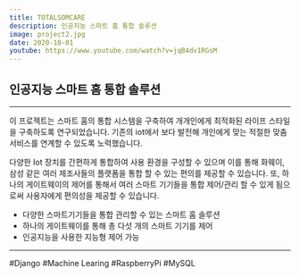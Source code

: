 ```yaml
---
title: TOTALSOMCARE
description: 인공지능 스마트 홈 통합 솔루션
image: project2.jpg
date: 2020-10-01
youtube: https://www.youtube.com/watch?v=jqB4dv1RGsM
---
```


## 인공지능 스마트 홈 통합 솔루션

---

이 프로젝트는 스마트 홈의 통합 시스템을 구축하여 개개인에게 최적화된 라이프 스타일을 구축하도록 연구되었습니다.
기존의 iot에서 보다 발전해 개인에게 맞는 적절한 맞춤 서비스를 연계할 수 있도록 노력했습니다.

다양한 Iot 장치를 간편하게 통합하여 사용 환경을 구성할 수 있으며 이를 통해 화웨이, 삼성 같은 여러 제조사들의 플랫폼을 통합 할 수 있는 편의를 제공할 수 있습니다. 또, 하나의 게이트웨이의 제어를 통해서 여러 스마트 기기들을 통합 제어/관리 할 수 있게 됨으로써 사용자에게 편의성을 제공할 수 있습니다.

- 다양한 스마트기기들을 통합 관리할 수 있는 스마트 홈 솔루션
- 하나의 게이트웨이를 통해 총 다섯 개의 스마트 기기를 제어
- 인공지능을 사용한 지능형 제어 가능

---

<div class="hyde tags skills">
    <a class="hyde tag">#Django</a>
    <a class="hyde tag">#Machine Learing</a>
    <a class="hyde tag">#RaspberryPi</a>
    <a class="hyde tag">#MySQL</a>
</div>
